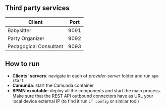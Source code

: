 ## Third party services

| Client                | Port  |
|-----------------------|-------|
| Babysitter            | 9091  |
| Party Organizer       | 9092  |
| Pedagogical Consultant| 9093  |


## How to run
- **Clients' servers**: navigate in each of *provider-server* folder and run `npm start`
- **Camunda**: start the Camunda container
- **BPMN excutable**: deploy all the components and start the main process. Make sure that the REST API outbound connectors have as URL your local device external IP (to find it run `if config` or similar tool)